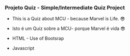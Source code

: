 ### <h3> Projeto Quiz - Simple/Intermediate Quiz Project </h3>

- This is a Quiz about MCU - because Marvel is Life. :sunglasses:
- Isto é um Quiz sobre a MCU- porque Marvel é vida :sunglasses:



- HTML - Use of Bootsrap

- Javascript
